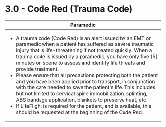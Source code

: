 # 3.0 - Code Red (Trauma Code)

| Paramedic                                                                                                                                                                                                                                                                                                                                                                                                                                                                                                                                                                                                                                                                                                                                                                                             |
| ----------------------------------------------------------------------------------------------------------------------------------------------------------------------------------------------------------------------------------------------------------------------------------------------------------------------------------------------------------------------------------------------------------------------------------------------------------------------------------------------------------------------------------------------------------------------------------------------------------------------------------------------------------------------------------------------------------------------------------------------------------------------------------------------------- |
| <ul><li>A trauma code (Code Red) is an alert issued by an EMT or paramedic when a patient has suffered as severe traumatic injury that is life-threatening if not treated quickly. When a trauma code is issued by a paramedic, you have only five (5) minutes on scene to assess and identify life threats and provide treatment.</li><li>Please ensure that all precautions protecting both the patient and you have been applied prior to transport, in conjunction with the care needed to save the patient's life. This includes but not limited to cervical spine immobilization, splinting, ABS bandage application, blankets to preserve heat, etc.</li><li>If LifeFlight is required for the patient, and is available, this should be requested at the beginning of the Code Red.</li></ul> |
